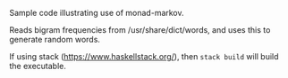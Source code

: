 
Sample code illustrating use of monad-markov.

Reads bigram frequencies from /usr/share/dict/words, and uses
this to generate random words.

If using stack (<https://www.haskellstack.org/>), then `stack build`
will build the executable.


